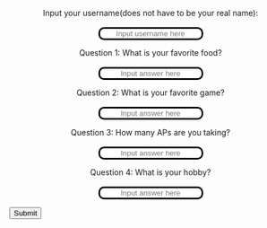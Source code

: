 <html>
<title>Pop Quiz on Sass</title>
<style>
    .FRQ{
        /* background-color: #3618c9; */
        text-align: center;
    }
    .inputtext{
        text-align: center;
        border-width: 3px;
        border-style: solid;
        border-color: #000000;
        border-radius: 10px;
    }
</style>
<form action="javascript:create_user()">
    <p class="FRQ"><label>
        Input your username(does not have to be your real name):
        <br>
        <br>
        <input class="inputtext" type="text" name="username" id="username" placeholder="Input username here" required>
    </label></p>
    <!-- Dummy questions. Change questions to Sass related later on. -->
    <p class="FRQ"><label>
        Question 1: What is your favorite food?
        <br>
        <br>
        <input class="inputtext" type="text" name="question1" id="question1" placeholder="Input answer here" required>
    </label></p>
    <p class="FRQ"><label>
        Question 2: What is your favorite game?
        <br>
        <br>
        <input class="inputtext" type="text" name="question2" id="question2" placeholder="Input answer here" required>
    </label></p>
    <p class="FRQ"><label>
        Question 3: How many APs are you taking?
        <br>
        <br>
        <input class="inputtext" type="text" name="question3" id="question3" placeholder="Input answer here" required>
    </label></p>
    <p class="FRQ"><label>
        Question 4: What is your hobby?
        <br>
        <br>
        <input class="inputtext" type="text" name="question4" id="question4" placeholder="Input answer here" required>
    </label></p>
    <p>
    <!-- Popup message on button click -->
        <button onclick="alert('Your answer have been posted!')" class="form-button">Submit</button>
    </p>
</form>

<script>
    const urlGame = "https://pythonalflask.tk/api/score";
    const createGame_fetch = urlGame + '/addScore';
    const urlRating = "https://pythonalflask.tk/api/rating";
    const createRating_fetch = urlRating + '/createRating'; 
    // Load users on page entry
    function create_user(){
        // Fix spam button issue
        // showScreen(SCREEN_DEFAULT);
        // Get the data
        const body = {
            username: document.getElementById("username").value,
            rating: document.getElementById("score").innerHTML
        };
        const requestOptions = {
            method: 'POST',
            body: JSON.stringify(body),
            mode: 'cors',
            cache: 'default',
            //credentials: 'include',
            headers: {
                "content-type": "application/json",
                'Authorization': 'Bearer my-token',
            },
        };
        // URL for Create API
        // Fetch API call to the database to create a new user
        fetch(createGame_fetch, requestOptions)
        .then(response => {
            // trap error response from Web API
            if (response.status !== 200) {
            const errorMsg = 'Database create error: ' + response.status;
            console.log(errorMsg);
            return;
            }
            // response contains valid result
            response.json().then(data => {
                console.log(data);
            })
        })
        }
</script>
</html>